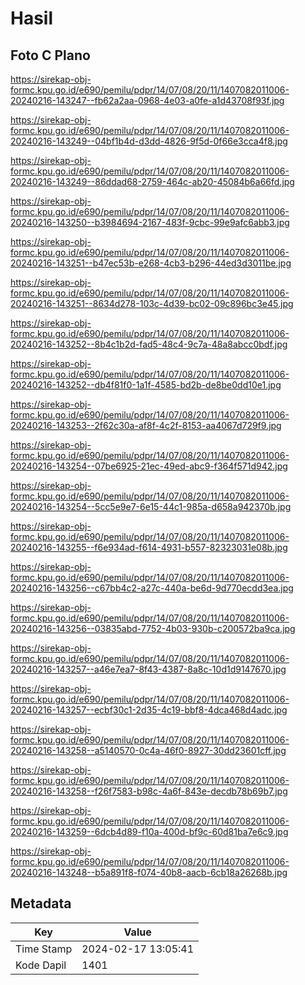 # Hasil

## Foto C Plano

https://sirekap-obj-formc.kpu.go.id/e690/pemilu/pdpr/14/07/08/20/11/1407082011006-20240216-143247--fb62a2aa-0968-4e03-a0fe-a1d43708f93f.jpg

https://sirekap-obj-formc.kpu.go.id/e690/pemilu/pdpr/14/07/08/20/11/1407082011006-20240216-143249--04bf1b4d-d3dd-4826-9f5d-0f66e3cca4f8.jpg

https://sirekap-obj-formc.kpu.go.id/e690/pemilu/pdpr/14/07/08/20/11/1407082011006-20240216-143249--86ddad68-2759-464c-ab20-45084b6a66fd.jpg

https://sirekap-obj-formc.kpu.go.id/e690/pemilu/pdpr/14/07/08/20/11/1407082011006-20240216-143250--b3984694-2167-483f-9cbc-99e9afc6abb3.jpg

https://sirekap-obj-formc.kpu.go.id/e690/pemilu/pdpr/14/07/08/20/11/1407082011006-20240216-143251--b47ec53b-e268-4cb3-b296-44ed3d3011be.jpg

https://sirekap-obj-formc.kpu.go.id/e690/pemilu/pdpr/14/07/08/20/11/1407082011006-20240216-143251--8634d278-103c-4d39-bc02-09c896bc3e45.jpg

https://sirekap-obj-formc.kpu.go.id/e690/pemilu/pdpr/14/07/08/20/11/1407082011006-20240216-143252--8b4c1b2d-fad5-48c4-9c7a-48a8abcc0bdf.jpg

https://sirekap-obj-formc.kpu.go.id/e690/pemilu/pdpr/14/07/08/20/11/1407082011006-20240216-143252--db4f81f0-1a1f-4585-bd2b-de8be0dd10e1.jpg

https://sirekap-obj-formc.kpu.go.id/e690/pemilu/pdpr/14/07/08/20/11/1407082011006-20240216-143253--2f62c30a-af8f-4c2f-8153-aa4067d729f9.jpg

https://sirekap-obj-formc.kpu.go.id/e690/pemilu/pdpr/14/07/08/20/11/1407082011006-20240216-143254--07be6925-21ec-49ed-abc9-f364f571d942.jpg

https://sirekap-obj-formc.kpu.go.id/e690/pemilu/pdpr/14/07/08/20/11/1407082011006-20240216-143254--5cc5e9e7-6e15-44c1-985a-d658a942370b.jpg

https://sirekap-obj-formc.kpu.go.id/e690/pemilu/pdpr/14/07/08/20/11/1407082011006-20240216-143255--f6e934ad-f614-4931-b557-82323031e08b.jpg

https://sirekap-obj-formc.kpu.go.id/e690/pemilu/pdpr/14/07/08/20/11/1407082011006-20240216-143256--c67bb4c2-a27c-440a-be6d-9d770ecdd3ea.jpg

https://sirekap-obj-formc.kpu.go.id/e690/pemilu/pdpr/14/07/08/20/11/1407082011006-20240216-143256--03835abd-7752-4b03-930b-c200572ba9ca.jpg

https://sirekap-obj-formc.kpu.go.id/e690/pemilu/pdpr/14/07/08/20/11/1407082011006-20240216-143257--a46e7ea7-8f43-4387-8a8c-10d1d9147670.jpg

https://sirekap-obj-formc.kpu.go.id/e690/pemilu/pdpr/14/07/08/20/11/1407082011006-20240216-143257--ecbf30c1-2d35-4c19-bbf8-4dca468d4adc.jpg

https://sirekap-obj-formc.kpu.go.id/e690/pemilu/pdpr/14/07/08/20/11/1407082011006-20240216-143258--a5140570-0c4a-46f0-8927-30dd23601cff.jpg

https://sirekap-obj-formc.kpu.go.id/e690/pemilu/pdpr/14/07/08/20/11/1407082011006-20240216-143258--f26f7583-b98c-4a6f-843e-decdb78b69b7.jpg

https://sirekap-obj-formc.kpu.go.id/e690/pemilu/pdpr/14/07/08/20/11/1407082011006-20240216-143259--6dcb4d89-f10a-400d-bf9c-60d81ba7e6c9.jpg

https://sirekap-obj-formc.kpu.go.id/e690/pemilu/pdpr/14/07/08/20/11/1407082011006-20240216-143248--b5a891f8-f074-40b8-aacb-6cb18a26268b.jpg


## Metadata

| Key        | Value               |
| ---------- | ------------------- |
| Time Stamp | 2024-02-17 13:05:41 |
| Kode Dapil | 1401                |



